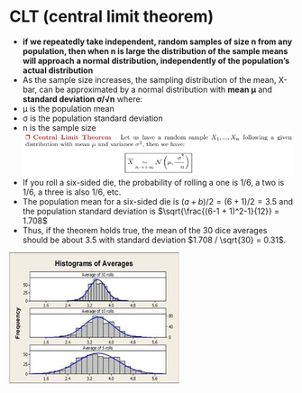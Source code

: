 # CLT (central limit theorem)

- **if we repeatedly take independent, random samples of size n from any population, then when n is large the distribution of the sample means will approach a normal distribution, independently of the population’s actual distribution**
- As the sample size increases, the sampling distribution of the mean, X-bar, can be approximated by a normal distribution with **mean µ** and **standard deviation σ/√n** where:
- µ is the population mean
- σ is the population standard deviation
- n is the sample size
![](CLT.PNG)
- If you roll a six-sided die, the probability of rolling a one is 1/6, a two is 1/6, a three is also 1/6, etc.
- The population mean for a six-sided die is $(a+b)/2 = (6+1)/2 = 3.5$ and the population standard deviation is $\sqrt{\frac{(6-1 + 1)^2-1}{12}} = 1.708$
- Thus, if the theorem holds true, the mean of the 30 dice averages should be about $3.5$ with standard deviation $1.708 / \sqrt{30} = 0.31$.

![](clt-histogram-of-averages.jpeg)
